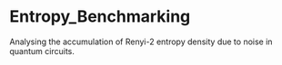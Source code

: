 # Entropy_Benchmarking
Analysing the accumulation of Renyi-2 entropy density due to noise in quantum circuits.

